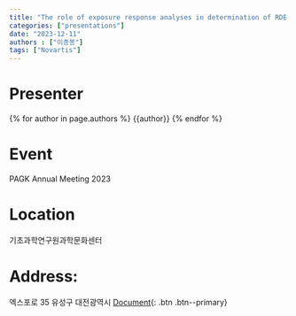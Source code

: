 ```yaml
---
title: "The role of exposure response analyses in determination of RDE in a FIH Ph1/1b study"
categories: ["presentations"]
date: "2023-12-11"
authors : ["이종봉"]
tags: ["Novartis"]
---
```

# Presenter
{% for author in page.authors %}
{{author}} 
{% endfor %}
# Event
PAGK Annual Meeting 2023
# Location
기초과학연구원과학문화센터
# Address:
  엑스포로 35
  유성구
  대전광역시
[Document](/assets/presentations/2023-PAGK-JBL.pdf){: .btn .btn--primary}

